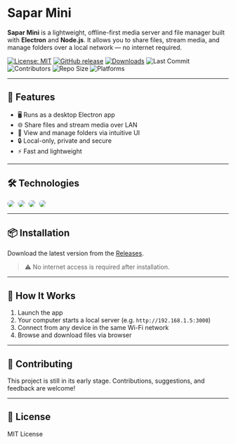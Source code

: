 # Sapar Mini

**Sapar Mini** is a lightweight, offline-first media server and file manager built with **Electron** and **Node.js**. It allows you to share files, stream media, and manage folders over a local network — no internet required.

[![License: MIT](https://img.shields.io/badge/License-MIT-yellow.svg)](LICENSE)
[![GitHub release](https://img.shields.io/github/v/release/DreamerView/sapar)](https://github.com/DreamerView/sapar/releases)
[![Downloads](https://img.shields.io/github/downloads/DreamerView/sapar/total)](https://github.com/DreamerView/sapar/releases)
![Last Commit](https://img.shields.io/github/last-commit/DreamerView/sapar)
![Contributors](https://img.shields.io/github/contributors/DreamerView/sapar)
![Repo Size](https://img.shields.io/github/repo-size/DreamerView/sapar)
![Platforms](https://img.shields.io/badge/platforms-Windows%20%7C%20macOS%20%7C%20Linux-blue)

---

## 🚀 Features

- 🖥️ Runs as a desktop Electron app
- 🌐 Share files and stream media over LAN
- 📁 View and manage folders via intuitive UI
- 🔒 Local-only, private and secure
- ⚡ Fast and lightweight

---

## 🛠 Technologies

<div style="display:flex; gap:8px; flex-wrap:wrap;">
  <a href="https://www.electronjs.org/" target="_blank">
    <img src="https://img.shields.io/badge/Electron-1E1E1E?logo=electron&logoColor=47848F&style=for-the-badge" style="border-radius:8px;">
  </a>
  <a href="https://expressjs.com/" target="_blank">
    <img src="https://img.shields.io/badge/Express.js-1E1E1E?logo=express&logoColor=white&style=for-the-badge" style="border-radius:8px;">
  </a>
  <a href="https://getbootstrap.com/" target="_blank">
    <img src="https://img.shields.io/badge/Bootstrap-1E1E1E?logo=bootstrap&logoColor=7952B3&style=for-the-badge" style="border-radius:8px;">
  </a>
  <a href="https://developer.mozilla.org/en-US/docs/Web/JavaScript" target="_blank">
    <img src="https://img.shields.io/badge/JavaScript_ES6%2B-1E1E1E?logo=javascript&logoColor=F7DF1E&style=for-the-badge" style="border-radius:8px;">
  </a>
</div>

---

## 📦 Installation

Download the latest version from the [Releases](https://github.com/DreamerView/sapar/releases/latest).

> ⚠️ No internet access is required after installation.

---

## 📡 How It Works

1. Launch the app
2. Your computer starts a local server (e.g. `http://192.168.1.5:3000`)
3. Connect from any device in the same Wi-Fi network
4. Browse and download files via browser

---

## 🤝 Contributing

This project is still in its early stage. Contributions, suggestions, and feedback are welcome!

---

## 📃 License

MIT License
